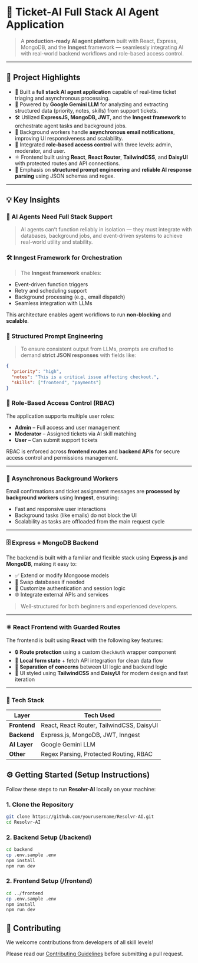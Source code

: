 # 🤖 Ticket-AI Full Stack AI Agent Application

> A **production-ready AI agent platform** built with React, Express, MongoDB, and the **Inngest** framework — seamlessly integrating AI with real-world backend workflows and role-based access control.

---

## 🚀 Project Highlights

- 🤖 Built a **full stack AI agent application** capable of real-time ticket triaging and asynchronous processing.
- 🧠 Powered by **Google Gemini LLM** for analyzing and extracting structured data (priority, notes, skills) from support tickets.
- 🛠️ Utilized **ExpressJS, MongoDB, JWT**, and the **Inngest framework** to orchestrate agent tasks and background jobs.
- 🔄 Background workers handle **asynchronous email notifications**, improving UI responsiveness and scalability.
- 🔐 Integrated **role-based access control** with three levels: admin, moderator, and user.
- ⚛️ Frontend built using **React**, **React Router**, **TailwindCSS**, and **DaisyUI** with protected routes and API connections.
- 🎯 Emphasis on **structured prompt engineering** and **reliable AI response parsing** using JSON schemas and regex.

---

## 💡 Key Insights

### 🤖 AI Agents Need Full Stack Support

> AI agents can’t function reliably in isolation — they must integrate with databases, background jobs, and event-driven systems to achieve real-world utility and stability.

### 🛠️ Inngest Framework for Orchestration

> The **Inngest framework** enables:
- Event-driven function triggers
- Retry and scheduling support
- Background processing (e.g., email dispatch)
- Seamless integration with LLMs

This architecture enables agent workflows to run **non-blocking** and **scalable**.

### 🧠 Structured Prompt Engineering

> To ensure consistent output from LLMs, prompts are crafted to demand **strict JSON responses** with fields like:

```json
{
  "priority": "high",
  "notes": "This is a critical issue affecting checkout.",
  "skills": ["frontend", "payments"]
}
```
### 🔐 Role-Based Access Control (RBAC)

The application supports multiple user roles:

- **Admin** – Full access and user management  
- **Moderator** – Assigned tickets via AI skill matching  
- **User** – Can submit support tickets  

RBAC is enforced across **frontend routes** and **backend APIs** for secure access control and permissions management.

---

### 📧 Asynchronous Background Workers

Email confirmations and ticket assignment messages are **processed by background workers** using **Inngest**, ensuring:

- Fast and responsive user interactions  
- Background tasks (like emails) do not block the UI  
- Scalability as tasks are offloaded from the main request cycle

---

### 🗄️ Express + MongoDB Backend

The backend is built with a familiar and flexible stack using **Express.js** and **MongoDB**, making it easy to:

- ✅ Extend or modify Mongoose models  
- 🔄 Swap databases if needed  
- 🔐 Customize authentication and session logic  
- 🌐 Integrate external APIs and services  

> Well-structured for both beginners and experienced developers.

---

### ⚛️ React Frontend with Guarded Routes

The frontend is built using **React** with the following key features:

- 🔒 **Route protection** using a custom `CheckAuth` wrapper component  
- 🧠 **Local form state** + fetch API integration for clean data flow  
- 🧼 **Separation of concerns** between UI logic and backend logic  
- 🎨 UI styled using **TailwindCSS** and **DaisyUI** for modern design and fast iteration

---

### 📂 Tech Stack

| Layer        | Tech Used                                   |
|--------------|----------------------------------------------|
| **Frontend** | React, React Router, TailwindCSS, DaisyUI    |
| **Backend**  | Express.js, MongoDB, JWT, Inngest            |
| **AI Layer** | Google Gemini LLM                            |
| **Other**    | Regex Parsing, Protected Routing, RBAC       |



## ⚙️ Getting Started (Setup Instructions)

Follow these steps to run **Resolvr-AI** locally on your machine:

### 1. Clone the Repository

```bash
git clone https://github.com/yourusername/Resolvr-AI.git
cd Resolvr-AI
```

### 2. Backend Setup (/backend)
```bash
cd backend
cp .env.sample .env
npm install
npm run dev
```

### 2. Frontend Setup (/frontend)
```bash
cd ../frontend
cp .env.sample .env
npm install
npm run dev
```
## 🤝 Contributing

We welcome contributions from developers of all skill levels!

Please read our [Contributing Guidelines](./CONTRIBUTING.md) before submitting a pull request.
